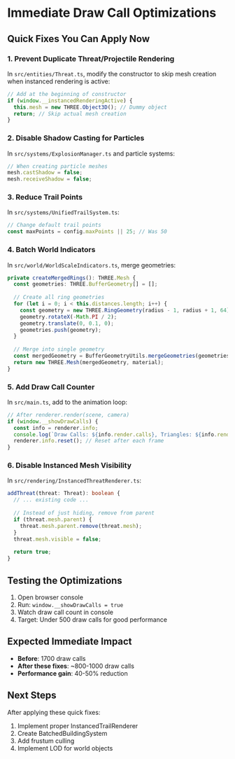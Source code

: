 # Immediate Draw Call Optimizations

## Quick Fixes You Can Apply Now

### 1. Prevent Duplicate Threat/Projectile Rendering

In `src/entities/Threat.ts`, modify the constructor to skip mesh creation when instanced rendering is active:

```typescript
// Add at the beginning of constructor
if (window.__instancedRenderingActive) {
  this.mesh = new THREE.Object3D(); // Dummy object
  return; // Skip actual mesh creation
}
```

### 2. Disable Shadow Casting for Particles

In `src/systems/ExplosionManager.ts` and particle systems:

```typescript
// When creating particle meshes
mesh.castShadow = false;
mesh.receiveShadow = false;
```

### 3. Reduce Trail Points

In `src/systems/UnifiedTrailSystem.ts`:

```typescript
// Change default trail points
const maxPoints = config.maxPoints || 25; // Was 50
```

### 4. Batch World Indicators

In `src/world/WorldScaleIndicators.ts`, merge geometries:

```typescript
private createMergedRings(): THREE.Mesh {
  const geometries: THREE.BufferGeometry[] = [];
  
  // Create all ring geometries
  for (let i = 0; i < this.distances.length; i++) {
    const geometry = new THREE.RingGeometry(radius - 1, radius + 1, 64);
    geometry.rotateX(-Math.PI / 2);
    geometry.translate(0, 0.1, 0);
    geometries.push(geometry);
  }
  
  // Merge into single geometry
  const mergedGeometry = BufferGeometryUtils.mergeGeometries(geometries);
  return new THREE.Mesh(mergedGeometry, material);
}
```

### 5. Add Draw Call Counter

In `src/main.ts`, add to the animation loop:

```typescript
// After renderer.render(scene, camera)
if (window.__showDrawCalls) {
  const info = renderer.info;
  console.log(`Draw Calls: ${info.render.calls}, Triangles: ${info.render.triangles}`);
  renderer.info.reset(); // Reset after each frame
}
```

### 6. Disable Instanced Mesh Visibility

In `src/rendering/InstancedThreatRenderer.ts`:

```typescript
addThreat(threat: Threat): boolean {
  // ... existing code ...
  
  // Instead of just hiding, remove from parent
  if (threat.mesh.parent) {
    threat.mesh.parent.remove(threat.mesh);
  }
  threat.mesh.visible = false;
  
  return true;
}
```

## Testing the Optimizations

1. Open browser console
2. Run: `window.__showDrawCalls = true`
3. Watch draw call count in console
4. Target: Under 500 draw calls for good performance

## Expected Immediate Impact

- **Before**: 1700 draw calls
- **After these fixes**: ~800-1000 draw calls
- **Performance gain**: 40-50% reduction

## Next Steps

After applying these quick fixes:

1. Implement proper InstancedTrailRenderer
2. Create BatchedBuildingSystem
3. Add frustum culling
4. Implement LOD for world objects